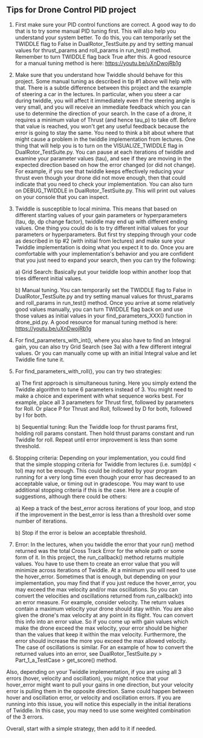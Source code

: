 ## Tips for Drone Control PID project

1) First make sure your PID control functions are correct. A good way to do 
that is to try some manual PID tuning first. This will also help you 
understand your system better. To do this, you can temporarily set 
the TWIDDLE flag to False in DualRotor_TestSuite.py and try setting manual 
values for thrust_params and roll_params in run_test() method. Remember to 
turn TWIDDLE flag back True after this. A good resource for a manual tuning 
method is here: 
   https://youtu.be/uXnDwojRb1g

2) Make sure that you understand how Twiddle should behave for this 
project. Some manual tuning as described in tip #1 above will help with that. 
There is a subtle difference between this project and the example 
of steering a car in the lectures. In particular, when you steer a car during 
twiddle, you will affect it immediately even if the steering angle is very 
small, and you will receive an immediate feedback which you can use to determine 
the direction of your search. In the case of a drone, it requires a minimum 
value of Thrust (and hence tau_p) to take off. Before that value is reached, 
you won't get any useful feedback because the error is going to stay the same. 
You need to think a bit about where that might cause a problem in the twiddle 
implementation from lectures. One thing that will help you is to turn on the 
VISUALIZE_TWIDDLE flag in DualRotor_TestSuite.py. You can pause at each 
iterations of twiddle and examine your parameter values (tau), and see if they 
are moving in the expected direction based on how the error changed (or did not 
change). For example, if you see that twiddle keeps effectively reducing your 
thrust even though your drone did not move enough, then that could indicate 
that you need to check your implementation. You can also turn on DEBUG_TWIDDLE 
in DualRotor_TestSuite.py. This will print out values on your console that you 
can inspect.


3) Twiddle is susceptible to local minima. This means that based on different 
starting values of your gain parameters or hyperparameters (tau, dp, dp change 
factor), twiddle may end up with different ending values. One thing you could 
do is to try different initial values for your parameters or hyperparameters. 
But first try stepping through your code as described in tip #2 (with initial 
from lectures) and make sure your Twiddle implementation is doing what you expect 
it to do. Once you are comfortable with your implementation's behavior and you 
are confident that you just need to expand your search, then you can try the 
following:
   
   a) Grid Search: Basically put your twiddle loop within another loop that 
   tries different initial values.
   
   b) Manual tuning. You can temporarily set the TWIDDLE flag to False in 
   DualRotor_TestSuite.py and try setting manual values for thrust_params and 
   roll_params in run_test() method. Once you arrive at some relatively good 
   values manually, you can turn TWIDDLE flag back on and use those values as 
   initial values in your find_parameters_XXX() function in drone_pid.py. A 
   good resource for manual tuning method is here: 
   https://youtu.be/uXnDwojRb1g
   
4) For find_parameters_with_int(), where you also have to find an Integral gain, 
you can also try Grid Search (see 3a) with a few different integral values. Or 
you can manually come up with an initial Integral value and let Twiddle fine 
tune it.

5) For find_parameters_with_roll(), you can try two strategies:
   
   a) The first approach is simultaneous tuning. Here you simply extend the 
   Twiddle algorithm to tune 6 parameters instead of 3. You might need to make 
   a choice and experiment with what sequence works best. For example, place 
   all 3 parameters for Thrust first, followed by parameters for Roll. Or 
   place P for Thrust and Roll, followed by D for both, followed by I for both.

   b) Sequential tuning: Run the Twiddle loop for thrust params first, holding 
   roll params constant. Then hold thrust params constant and run Twiddle for 
   roll. Repeat until error improvement is less than some threshold.
   
6) Stopping criteria: Depending on your implementation, you could find that the 
simple stopping criteria for Twiddle from lectures (i.e. sum(dp) < tol) may not 
be enough. This could be indicated by your program running for a very long time 
even though your error has decreased to an acceptable value, or timing out in 
gradescope. You may want to use additional stopping criteria if this is the 
case. Here are a couple of suggestions, although there could be others:
   
   a) Keep a track of the best_error across iterations of your loop, and stop 
   if the improvement in the best_error is less than a threshold over some 
   number of iterations.
   
   b) Stop if the error is below an acceptable threshold.
   
7) Error: In the lectures, when you twiddle the error that your run() method 
returned was the total Cross Track Error for the whole path or some form of it. 
In this project, the run_callback() method returns multiple values. You have to 
use them to create an error value that you will minimize across iterations of 
Twiddle. At a minimum you will need to use the hover_error. Sometimes that is 
enough, but depending on your implementation, you may find that if you just 
reduce the hover_error, you may exceed the max velocity and/or max oscillations. 
So you can convert the velocities and oscillations returned from run_callback() 
into an error measure. For example, consider velocity. The return values contain 
a maximum velocity your drone should stay within. You are also given the 
drone's max velocity at any point in its flight. You can convert this info into 
an error value. So if you come up with gain values which make the drone exceed 
the max velocity, your error should be higher than the values that keep it 
within the max velocity. Furthermore, the error should increase the more you 
exceed the max allowed velocity. The case of oscillations is similar. For an 
example of how to convert the returned values into an error, see 
DualRotor_TestSuite.py > Part_1_a_TestCase > get_score() method. 

Also, depending on your Twiddle implementation, if you are using all 3 errors 
(hover, velocity and oscillation), you might notice that your hover_error might 
want to pull your gains in one direction, but your velocity error is pulling 
them in the opposite direction. Same could happen between hover and 
oscillation error, or velocity and oscillation errors. If you are running into 
this issue, you will notice this especially in the initial iterations of Twiddle. 
In this case, you may need to use some weighted combination of the 3 errors.

Overall, start with a simple strategy, then add to it if needed.
